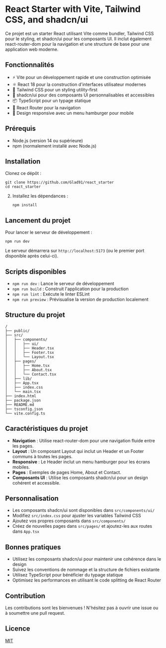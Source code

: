 # React Starter with Vite, Tailwind CSS, and shadcn/ui

Ce projet est un starter React utilisant Vite comme bundler, Tailwind CSS pour le styling, et shadcn/ui pour les composants UI. Il inclut également react-router-dom pour la navigation et une structure de base pour une application web moderne.

## Fonctionnalités

- ⚡️ Vite pour un développement rapide et une construction optimisée
- ⚛️ React 18 pour la construction d'interfaces utilisateur modernes
- 🎨 Tailwind CSS pour un styling utility-first
- 🧩 shadcn/ui pour des composants UI personnalisables et accessibles
- 📦 TypeScript pour un typage statique
- 🚦 React Router pour la navigation
- 📱 Design responsive avec un menu hamburger pour mobile

## Prérequis

- Node.js (version 14 ou supérieure)
- npm (normalement installé avec Node.js)

## Installation

Clonez ce dépôt :
   ```
   git clone https://github.com/Glad91/react_starter
   cd react_starter
   ```

2. Installez les dépendances :
   ```
   npm install
   ```

## Lancement du projet

Pour lancer le serveur de développement :

```
npm run dev
```

Le serveur démarrera sur `http://localhost:5173` (ou le premier port disponible après celui-ci).

## Scripts disponibles

- `npm run dev` : Lance le serveur de développement
- `npm run build` : Construit l'application pour la production
- `npm run lint` : Exécute le linter ESLint
- `npm run preview` : Prévisualise la version de production localement

## Structure du projet

```
/
├── public/
├── src/
│   ├── components/
│   │   ├── ui/
│   │   ├── Header.tsx
│   │   ├── Footer.tsx
│   │   └── Layout.tsx
│   ├── pages/
│   │   ├── Home.tsx
│   │   ├── About.tsx
│   │   └── Contact.tsx
│   ├── lib/
│   ├── App.tsx
│   ├── index.css
│   └── main.tsx
├── index.html
├── package.json
├── README.md
├── tsconfig.json
└── vite.config.ts
```

## Caractéristiques du projet

- **Navigation** : Utilise react-router-dom pour une navigation fluide entre les pages.
- **Layout** : Un composant Layout qui inclut un Header et un Footer communs à toutes les pages.
- **Responsive** : Le Header inclut un menu hamburger pour les écrans mobiles.
- **Pages** : Exemples de pages Home, About et Contact.
- **Composants UI** : Utilise les composants shadcn/ui pour un design cohérent et accessible.

## Personnalisation

- Les composants shadcn/ui sont disponibles dans `src/components/ui/`
- Modifiez `src/index.css` pour ajuster les variables Tailwind CSS
- Ajoutez vos propres composants dans `src/components/`
- Créez de nouvelles pages dans `src/pages/` et ajoutez-les aux routes dans `App.tsx`

## Bonnes pratiques

- Utilisez les composants shadcn/ui pour maintenir une cohérence dans le design
- Suivez les conventions de nommage et la structure de fichiers existante
- Utilisez TypeScript pour bénéficier du typage statique
- Optimisez les performances en utilisant le code splitting de React Router

## Contribution

Les contributions sont les bienvenues ! N'hésitez pas à ouvrir une issue ou à soumettre une pull request.

## Licence

[MIT](https://choosealicense.com/licenses/mit/)